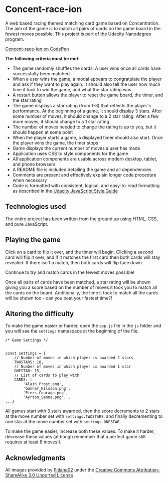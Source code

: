 # Concent-race-ion
A web based racing themed matching card game based on Concentration.  The aim of the game is to match all pairs of cards on the game board in the fewest moves possible.  This project is part of the Udacity Nanodegree program.


[Concent-race-ion on CodePen](https://codepen.io/nickbellamy/full/KoZKeR/)

**The following criteria must be met:**

* The game randomly shuffles the cards. A user wins once all cards have successfully been matched
* When a user wins the game, a modal appears to congratulate the player and ask if they want to play again. It should also tell the user how much time it took to win the game, and what the star rating was
* A restart button allows the player to reset the game board, the timer, and the star rating
* The game displays a star rating (from 1-3) that reflects the player's performance. At the beginning of a game, it should display 3 stars. After some number of moves, it should change to a 2 star rating. After a few more moves, it should change to a 1 star rating
* The number of moves needed to change the rating is up to you, but it should happen at some point
* When the player starts a game, a displayed timer should also start. Once the player wins the game, the timer stops
* Game displays the current number of moves a user has made
* Application uses CSS to style components for the game
* All application components are usable across modern desktop, tablet, and phone browsers
* A README file is included detailing the game and all dependencies
* Comments are present and effectively explain longer code procedure when necessary
* Code is formatted with consistent, logical, and easy-to-read formatting as described in the [Udacity JavaScript Style Guide](https://udacity.github.io/frontend-nanodegree-styleguide/javascript.html)

## Technologies used

The entire project has been written from the ground up using HTML, CSS, and pure JavaScript.

## Playing the game

Click on a card to flip it over, and the timer will begin.  Clicking a second card will flip it over, and if it matches the first card then both cards will stay revealed.  If there isn't a match, then both cards will flip face down.

Continue to try and match cards in the fewest moves possible!

Once all pairs of cards have been matched, a star rating will be shown giving you a score based on the number of moves it took you to match all the cards on the board.  Additionally, the time it took to match all the cards will be shown too - can you beat your fastest time?!

## Altering the difficulty

To make the game easier or harder, open the `app.js` file in the `js` folder and you will see the `settings` namespace at the beginning of the file.
```
/* Game Settings */


const settings = {
    // Number of moves in which player is awarded 2 stars
    TWOSTARS: 10,
    // Number of moves in which player is awarded 1 star
    ONESTAR: 15,
    // List of cards to play with
    CARDS: [
        'Alain_Prost.png',
        'Gunnar_Nilsson.png',
        'Piers_Courage.png',
        'Ayrton_Senna.png'...
...}
```

All games start with 3 stars awarded, then the score decrements to 2 stars at the move number set with `settings.TWOSTARS`, and finally decrementing to one star at the move number set with `settings.ONESTAR`.

To make the game easier, increase both these values.  To make it harder, decrease these values (although remember that a perfect game still requires at least 8 moves!).


## Acknowledgments

All images provided by [Pitlane02](https://commons.wikimedia.org/wiki/User:Pitlane02) under the [Creative Commons Attribution-ShareAlike 3.0 Unported License](https://creativecommons.org/licenses/by-sa/3.0/legalcode)
